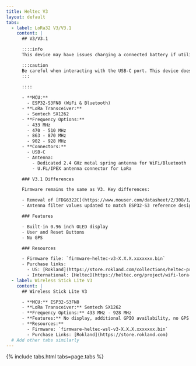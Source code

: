 ```yaml
---
title: Heltec V3
layout: default
tabs:
  - label: LoRa32 V3/V3.1
    content: |
      ## V3/V3.1

      ::::info
      This device may have issues charging a connected battery if utilizing a USB-C to USB-C cable. It's recommended to use a USB-A to USB-C cable.

      :::caution
      Be careful when interacting with the USB-C port. This device does not have ESD protection for the CP2102 USB to UART bridge chip.
      :::

      ::::
      
      - **MCU:**
        - ESP32-S3FN8 (WiFi & Bluetooth)
      - **LoRa Transceiver:**
        - Semtech SX1262
      - **Frequency Options:**
        - 433 MHz
        - 470 - 510 MHz
        - 863 - 870 MHz
        - 902 - 928 MHz
      - **Connectors:**
        - USB-C
        - Antenna:
          - Dedicated 2.4 GHz metal spring antenna for WiFi/Bluetooth
          - U.FL/IPEX antenna connector for LoRa

      ### V3.1 Differences

      Firmware remains the same as V3. Key differences:

      - Removal of [FDG6322C](https://www.mouser.com/datasheet/2/308/1/FDG6322C_D-2312203.pdf).
      - Antenna filter values updated to match ESP32-S3 reference design.

      ### Features

      - Built-in 0.96 inch OLED display
      - User and Reset Buttons
      - No GPS

      ### Resources

      - Firmware file: `firmware-heltec-v3-X.X.X.xxxxxxx.bin`
      - Purchase links:
        - US: [Rokland](https://store.rokland.com/collections/heltec-products/products/heltec-wifi-lora-32v3)
        - International: [Heltec](https://heltec.org/project/wifi-lora-32-v3/)
  - label: Wireless Stick Lite V3
    content: |
      ## Wireless Stick Lite V3

      - **MCU:** ESP32-S3FN8
      - **LoRa Transceiver:** Semtech SX1262
      - **Frequency Options:** 433 MHz - 928 MHz
      - **Features:** No display, additional GPIO availability, no GPS
      - **Resources:** 
        - Firmware: `firmware-heltec-wsl-v3-X.X.X.xxxxxxx.bin`
        - Purchase Links: [Rokland](https://store.rokland.com)
  # Add other tabs similarly
---
```


{% include tabs.html tabs=page.tabs %}
